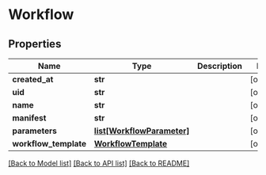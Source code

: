 # Workflow

## Properties
Name | Type | Description | Notes
------------ | ------------- | ------------- | -------------
**created_at** | **str** |  | [optional] 
**uid** | **str** |  | [optional] 
**name** | **str** |  | [optional] 
**manifest** | **str** |  | [optional] 
**parameters** | [**list[WorkflowParameter]**](WorkflowParameter.md) |  | [optional] 
**workflow_template** | [**WorkflowTemplate**](WorkflowTemplate.md) |  | [optional] 

[[Back to Model list]](../README.md#documentation-for-models) [[Back to API list]](../README.md#documentation-for-api-endpoints) [[Back to README]](../README.md)


